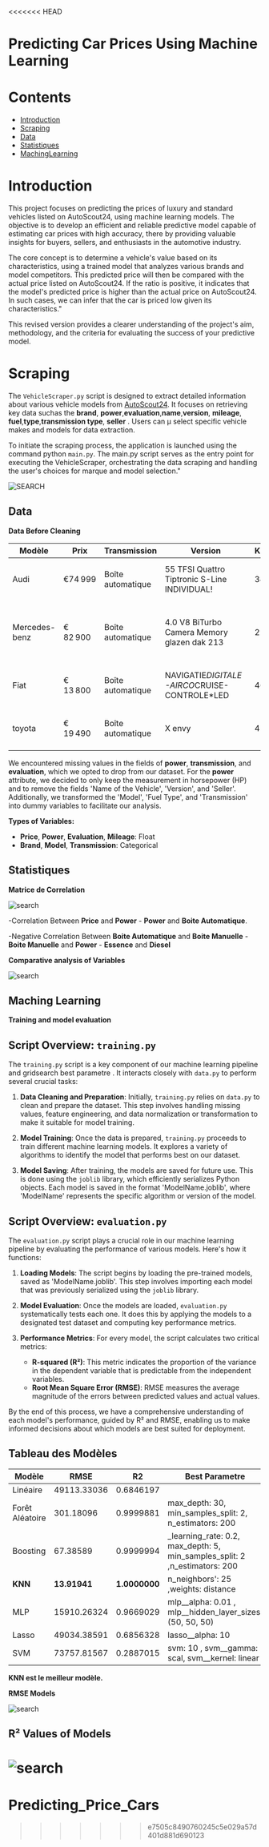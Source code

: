 <<<<<<< HEAD
# Predicting Car Prices Using Machine Learning

# Contents

* [Introduction](#Introduction)
* [Scraping](#Scraping)
* [Data](#Data)
* [Statistiques](#Statistiques)
* [MachingLearning](#MachingLearning)


# Introduction

This project focuses on predicting the prices of luxury and standard vehicles listed on AutoScout24, using machine learning models. The objective is to develop an efficient and reliable predictive model capable of estimating car prices with high accuracy, there by providing valuable insights for buyers, sellers, and enthusiasts in the automotive industry.

The core concept is to determine a vehicle's value based on its characteristics, using a trained model that analyzes various brands and model competitors. This predicted price will then be compared with the actual price listed on AutoScout24. If the ratio is positive, it indicates that the model's predicted price is higher than the actual price on AutoScout24. In such cases, we can infer that the car is priced low given its characteristics."

This revised version provides a clearer understanding of the project's aim, methodology, and the criteria for evaluating the success of your predictive model.

 


# Scraping

The `VehicleScraper.py` script is designed to extract detailed information about various vehicle models from [AutoScout24](https://www.autoscout24.be/fr/). It focuses on
 retrieving key data suchas the **brand**, **power**,**evaluation**,**name**,**version**, **mileage**, **fuel**,**type**,**transmission type**, **seller** . Users can µ
 select specific vehicle makes and models for data extraction.

To initiate the scraping process, the application is launched using the command python `main.py`. The main.py script serves as the entry point for 
executing the VehicleScraper, orchestrating the data scraping and handling the user's choices for marque and model selection."

![SEARCH](R/ech.PNG)




## Data 

**Data Before Cleaning**



| Modèle | Prix | Transmission | Version | Kilométrage | Carburant | Puissance | Évaluations | Vendeur | Nom de la Voiture | Date |
|--------|------|--------------|---------|-------------|-----------|-----------|-------------|---------|-------------------|------|
| Audi   | €74 999 | Boîte automatique | 55 TFSI Quattro Tiptronic S-Line INDIVIDUAL! | 34 000 km | Essence | 250 kW (340 CH) |  122  | Kristof D'herde • BE-9300 Aalst|Audi Q855 TFSI Quattro Tiptronic S-Line INDIVI  | 01/2021 |
| Mercedes-benz | € 82 900|Boîte automatique|4.0 V8 BiTurbo Camera Memory glazen dak 213|21 300 km |Essence | 340 kW (462 CH)|235|Placido Palermo • BE-5190 Jemeppe-sur-Sambre| 	Mercedes-Benz AMG GT4.0 V8 BiTurb|10/2016|
|Fiat| € 13 800 |Boîte automatique|NAVIGATIE*DIGITALE-AIRCO*CRUISE-CONTROLE*LED|46 546 km  |Essence |70 kW (95 CH)|179 |Philip Uyttendaele • BE-9340 Lede|Fiat TipoNAVIGATIE*DIGITALE-AIRCO*CRUISE-CONTR...|10/2016|
|toyota|€ 19 490|Boîte automatique|X envy|4 642 km|Essence |53 kW (72 CH)|2|Huseyin Mazibas • BE-1070 Anderlecht|Toyota Aygo XX envy|12/201_|


We encountered missing values in the fields of **power**, **transmission**, and **evaluation**, which we opted to drop from our dataset. For the **power** attribute, we decided to only keep the measurement in horsepower (HP) and to remove the fields 'Name of the Vehicle', 'Version', and 'Seller'. Additionally, we transformed the 'Model', 'Fuel Type', and 'Transmission' into dummy variables to facilitate our analysis.

 **Types of Variables:**

- **Price**, **Power**, **Evaluation**, **Mileage**: Float
- **Brand**, **Model**, **Transmission**: Categorical


## Statistiques 

**Matrice de Correlation**

![search](R/corr.PNG)

-Correlation Between **Price** and **Power** - **Power** and **Boite Automatique**.

-Negative Correlation Between **Boite Automatique** and **Boite Manuelle** - **Boite Manuelle** and **Power** - **Essence** and **Diesel** 


**Comparative analysis of Variables**


![search](R/vehiclecompare.png)




## Maching Learning 

**Training and model evaluation**

## Script Overview: `training.py`

The `training.py` script is a key component of our machine learning pipeline and gridsearch best parametre . It interacts closely with `data.py` to perform several crucial tasks:

1. **Data Cleaning and Preparation**: Initially, `training.py` relies on `data.py` to clean and prepare the dataset. This step involves handling missing values, feature engineering, and data normalization or transformation to make it suitable for model training.

2. **Model Training**: Once the data is prepared, `training.py` proceeds to train different machine learning models. It explores a variety of algorithms to identify the model that performs best on our dataset.

3. **Model Saving**: After training, the models are saved for future use. This is done using the `joblib` library, which efficiently serializes Python objects. Each model is saved in the format 'ModelName.joblib', where 'ModelName' represents the specific algorithm or version of the model.


## Script Overview: `evaluation.py`

The `evaluation.py` script plays a crucial role in our machine learning pipeline by evaluating the performance of various models. Here's how it functions:

1. **Loading Models**: The script begins by loading the pre-trained models, saved as 'ModelName.joblib'. This step involves importing each model that was previously serialized using the `joblib` library.

2. **Model Evaluation**: Once the models are loaded, `evaluation.py` systematically tests each one. It does this by applying the models to a designated test dataset and computing key performance metrics.

3. **Performance Metrics**: For every model, the script calculates two critical metrics: 
   - **R-squared (R²)**: This metric indicates the proportion of the variance in the dependent variable that is predictable from the independent variables.
   - **Root Mean Square Error (RMSE)**: RMSE measures the average magnitude of the errors between predicted values and actual values.

By the end of this process, we have a comprehensive understanding of each model's performance, guided by R² and RMSE, enabling us to make informed decisions about which models are best suited for deployment.



## Tableau des Modèles

| Modèle          | RMSE        | R2       |Best Parametre|
|-----------------|-------------|----------|--------------|
| Linéaire        | 49113.33036 | 0.6846197|               |
| Forêt Aléatoire | 301.18096   | 0.9999881|max_depth: 30, min_samples_split: 2, n_estimators: 200|
| Boosting        | 67.38589    | 0.9999994|_learning_rate: 0.2, max_depth: 5, min_samples_split: 2 ,n_estimators: 200|
| **KNN**         | **13.91941**| **1.0000000**|n_neighbors': 25 ,weights: distance|
| MLP             | 15910.26324 | 0.9669029|mlp__alpha: 0.01 , mlp__hidden_layer_sizes: (50, 50, 50)|
| Lasso           | 49034.38591 | 0.6856328| lasso__alpha: 10              |
| SVM             | 73757.81567 | 0.2887015|svm: 10 , svm__gamma: scal,  svm__kernel: linear|

**KNN est le meilleur modèle.**



**RMSE Models**


![search](R/modeles.png)


## R² Values of Models

![search](R/R2.png)
=======
# Predicting_Price_Cars
>>>>>>> e7505c8490760245c5e029a57d401d881d690123
